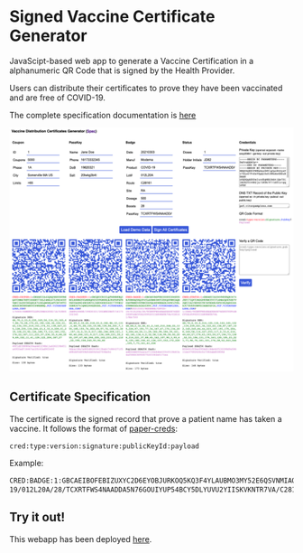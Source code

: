 # Signed Vaccine Certificate Generator

JavaScipt-based web app to generate a Vaccine Certification in a alphanumeric QR Code that is signed by the Health Provider. 

Users can distribute their certificates to prove they have been vaccinated and are free of COVID-19. 

The complete specification documentation is [here](https://github.com/Path-Check/paper-cred)

<img src="./docs/QRCodeGenerator.png" data-canonical-src="./docs/QRCodeGenerator.png"/>

## Certificate Specification

The certificate is the signed record that prove a patient name has taken a vaccine. It follows the format of [paper-creds](https://github.com/Path-Check/paper-cred): 

```
cred:type:version:signature:publicKeyId:payload
```

Example:

```
CRED:BADGE:1:GBCAEIBOFEBIZUXYC2D6EYOBJURKOQ5KQ3F4YLAUBMO3MY52E6QSVNMIAQBCAOTWMM5VZTWW3USVQLNCNNNAGXJ4PW3JYKL6TWMKZXDJA5E2CPPC:PCF.VITORPAMPLONA.COM:20210303/MODERNA/COVID-19/012L20A/28/TCXRTFWS4NAADDA5N76GOUIYUP54BCY5DLYUVU2YIISKVKNTR7VA/C28161/RA/500
````

## Try it out!

This webapp has been deployed [here](https://vitorpamplona.com/vaccine-certificate-qrcode-generator/). 

